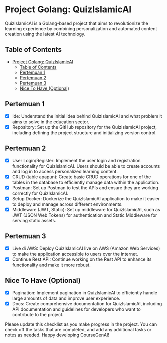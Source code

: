 # Project Golang: QuizIslamicAI

QuizIslamicAI is a Golang-based project that aims to revolutionize the learning experience by combining personalization and automated content creation using the latest AI technology.

## Table of Contents
- [Project Golang: QuizIslamicAI](#project-golang-quizislamicai)
  - [Table of Contents](#table-of-contents)
  - [Pertemuan 1](#pertemuan-1)
  - [Pertemuan 2](#pertemuan-2)
  - [Pertemuan 3](#pertemuan-3)
  - [Nice To Have (Optional)](#nice-to-have-optional)

## Pertemuan 1
- [x] Ide: Understand the initial idea behind QuizIslamicAI and what problem it aims to solve in the education sector.
- [x] Repository: Set up the GitHub repository for the QuizIslamicAI project, including defining the project structure and initializing version control.

## Pertemuan 2
- [x] User Login/Register: Implement the user login and registration functionality for QuizIslamicAI. Users should be able to create accounts and log in to access personalized learning content.
- [x] CRUD (table apapun): Create basic CRUD operations for one of the tables in the database to efficiently manage data within the application.
- [x] Postman: Set up Postman to test the APIs and ensure they are working correctly for QuizIslamicAI.
- [x] Setup Docker: Dockerize the QuizIslamicAI application to make it easier to deploy and manage across different environments.
- [x] Middleware (JWT, Static): Set up middleware for QuizIslamicAI, such as JWT (JSON Web Tokens) for authentication and Static Middleware for serving static assets.
  
## Pertemuan 3
- [x] Live di AWS: Deploy QuizIslamicAI live on AWS (Amazon Web Services) to make the application accessible to users over the internet.
- [x] Continue Rest API: Continue working on the Rest API to enhance its functionality and make it more robust.

## Nice To Have (Optional)
- [x] Pagination: Implement pagination in QuizIslamicAI to efficiently handle large amounts of data and improve user experience.
- [x] Docs: Create comprehensive documentation for QuizIslamicAI, including API documentation and guidelines for developers who want to contribute to the project.

Please update this checklist as you make progress in the project. You can check off the tasks that are completed, and add any additional tasks or notes as needed. Happy developing CourseGenAI!